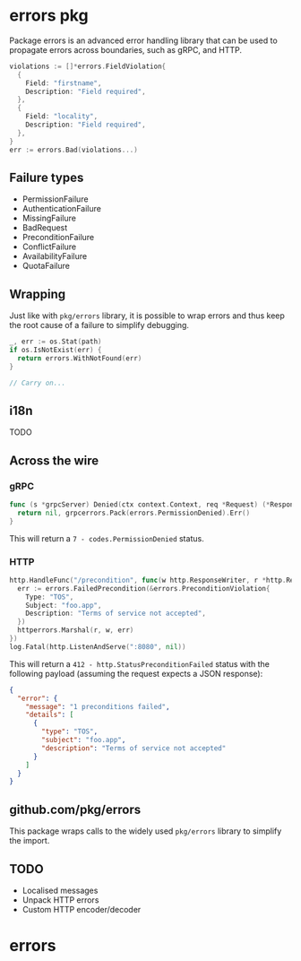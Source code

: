 # errors pkg

Package errors is an advanced error handling library that can be used to propagate
errors across boundaries, such as gRPC, and HTTP.

```go
violations := []*errors.FieldViolation{
  {
    Field: "firstname",
    Description: "Field required",
  },
  {
    Field: "locality",
    Description: "Field required",
  },
}
err := errors.Bad(violations...)
```

## Failure types

  * PermissionFailure
  * AuthenticationFailure
  * MissingFailure
  * BadRequest
  * PreconditionFailure
  * ConflictFailure
  * AvailabilityFailure
  * QuotaFailure

## Wrapping

Just like with `pkg/errors` library, it is possible to wrap errors and thus
keep the root cause of a failure to simplify debugging.

```go
_, err := os.Stat(path)
if os.IsNotExist(err) {
  return errors.WithNotFound(err)
}

// Carry on...
```

## i18n

TODO

## Across the wire

### gRPC

```go
func (s *grpcServer) Denied(ctx context.Context, req *Request) (*Response, error) {
  return nil, grpcerrors.Pack(errors.PermissionDenied).Err()
}
```

This will return a `7 - codes.PermissionDenied` status.

### HTTP

```go
http.HandleFunc("/precondition", func(w http.ResponseWriter, r *http.Request) {
  err := errors.FailedPrecondition(&errors.PreconditionViolation{
    Type: "TOS",
    Subject: "foo.app",
    Description: "Terms of service not accepted",
  })
  httperrors.Marshal(r, w, err)
})
log.Fatal(http.ListenAndServe(":8080", nil))
```

This will return a `412 - http.StatusPreconditionFailed` status with the following payload (assuming the request expects a JSON response):

```json
{
  "error": {
    "message": "1 preconditions failed",
    "details": [
      {
        "type": "TOS",
        "subject": "foo.app",
        "description": "Terms of service not accepted"
      }
    ]
  }
}
```

## github.com/pkg/errors
This package wraps calls to the widely used `pkg/errors` library to simplify the import.

## TODO
 * Localised messages
 * Unpack HTTP errors
 * Custom HTTP encoder/decoder
# errors
